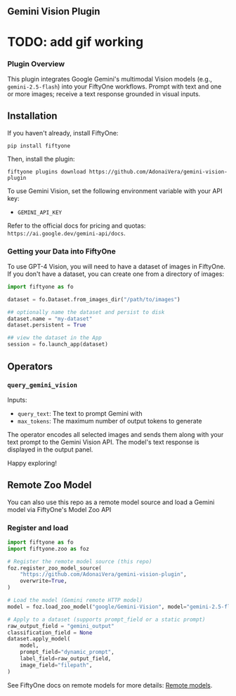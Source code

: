 ## Gemini Vision Plugin
# TODO: add gif working

### Plugin Overview

This plugin integrates Google Gemini's multimodal Vision models (e.g., `gemini-2.5-flash`)
into your FiftyOne workflows. Prompt with text and one or more images; receive a
text response grounded in visual inputs.

## Installation

If you haven't already, install FiftyOne:

```shell
pip install fiftyone
```

Then, install the plugin:

```shell
fiftyone plugins download https://github.com/AdonaiVera/gemini-vision-plugin
```

To use Gemini Vision, set the following environment variable with your API key:

- `GEMINI_API_KEY`

Refer to the official docs for pricing and quotas: `https://ai.google.dev/gemini-api/docs`.

### Getting your Data into FiftyOne

To use GPT-4 Vision, you will need to have a dataset of images in FiftyOne. If
you don't have a dataset, you can create one from a directory of images:

```python
import fiftyone as fo

dataset = fo.Dataset.from_images_dir("/path/to/images")

## optionally name the dataset and persist to disk
dataset.name = "my-dataset"
dataset.persistent = True

## view the dataset in the App
session = fo.launch_app(dataset)
```

## Operators

### `query_gemini_vision`

Inputs:

- `query_text`: The text to prompt Gemini with
- `max_tokens`: The maximum number of output tokens to generate

The operator encodes all selected images and sends them along with your text
prompt to the Gemini Vision API. The model's text response is displayed in the
output panel.

Happy exploring!

## Remote Zoo Model

You can also use this repo as a remote model source and load a Gemini model via FiftyOne's Model Zoo API

### Register and load

```python
import fiftyone as fo
import fiftyone.zoo as foz

# Register the remote model source (this repo)
foz.register_zoo_model_source(
    "https://github.com/AdonaiVera/gemini-vision-plugin",
    overwrite=True,
)

# Load the model (Gemini remote HTTP model)
model = foz.load_zoo_model("google/Gemini-Vision", model="gemini-2.5-flash", max_tokens=2048)

# Apply to a dataset (supports prompt_field or a static prompt)
raw_output_field = "gemini_output"
classification_field = None  
dataset.apply_model(
    model,
    prompt_field="dynamic_prompt",
    label_field=raw_output_field,
    image_field="filepath",
)
```

See FiftyOne docs on remote models for more details: [Remote models](https://docs.voxel51.com/model_zoo/remote.html).
